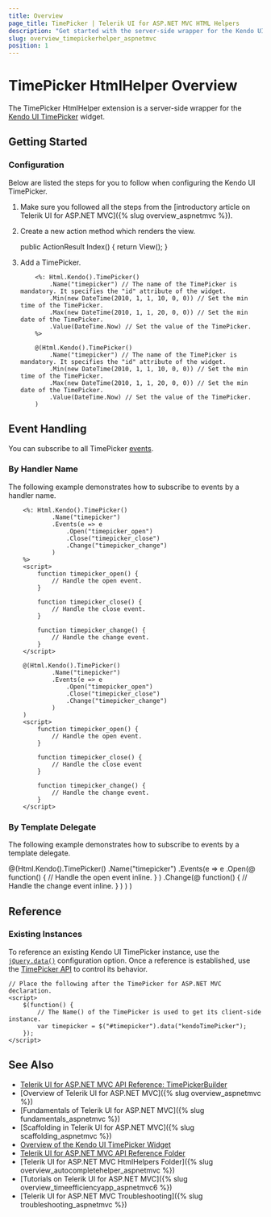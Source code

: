 ```yaml
---
title: Overview
page_title: TimePicker | Telerik UI for ASP.NET MVC HTML Helpers
description: "Get started with the server-side wrapper for the Kendo UI TimePicker widget for ASP.NET MVC."
slug: overview_timepickerhelper_aspnetmvc
position: 1
---
```


# TimePicker HtmlHelper Overview

The TimePicker HtmlHelper extension is a server-side wrapper for the [Kendo UI TimePicker](https://demos.telerik.com/kendo-ui/timepicker/index) widget.

## Getting Started

### Configuration

Below are listed the steps for you to follow when configuring the Kendo UI TimePicker.

1. Make sure you followed all the steps from the [introductory article on Telerik UI for ASP.NET MVC]({% slug overview_aspnetmvc %}).
1. Create a new action method which renders the view.

      public ActionResult Index()
        {
            return View();
        }

1. Add a TimePicker.

    ```ASPX
        <%: Html.Kendo().TimePicker()
            .Name("timepicker") // The name of the TimePicker is mandatory. It specifies the "id" attribute of the widget.
            .Min(new DateTime(2010, 1, 1, 10, 0, 0)) // Set the min time of the TimePicker.
            .Max(new DateTime(2010, 1, 1, 20, 0, 0)) // Set the min date of the TimePicker.
            .Value(DateTime.Now) // Set the value of the TimePicker.
        %>
    ```
    ```Razor
        @(Html.Kendo().TimePicker()
            .Name("timepicker") // The name of the TimePicker is mandatory. It specifies the "id" attribute of the widget.
            .Min(new DateTime(2010, 1, 1, 10, 0, 0)) // Set the min time of the TimePicker.
            .Max(new DateTime(2010, 1, 1, 20, 0, 0)) // Set the min date of the TimePicker.
            .Value(DateTime.Now) // Set the value of the TimePicker.
        )
    ```

## Event Handling

You can subscribe to all TimePicker [events](http://docs.telerik.com/kendo-ui/api/javascript/ui/timepicker#events).

### By Handler Name

The following example demonstrates how to subscribe to events by a handler name.

```ASPX
    <%: Html.Kendo().TimePicker()
            .Name("timepicker")
            .Events(e => e
                .Open("timepicker_open")
                .Close("timepicker_close")
                .Change("timepicker_change")
            )
    %>
    <script>
        function timepicker_open() {
            // Handle the open event.
        }

        function timepicker_close() {
            // Handle the close event.
        }

        function timepicker_change() {
            // Handle the change event.
        }
    </script>
```
```Razor
    @(Html.Kendo().TimePicker()
            .Name("timepicker")
            .Events(e => e
                .Open("timepicker_open")
                .Close("timepicker_close")
                .Change("timepicker_change")
            )
    )
    <script>
        function timepicker_open() {
            // Handle the open event.
        }

        function timepicker_close() {
            // Handle the close event
        }

        function timepicker_change() {
            // Handle the change event.
        }
    </script>
```

### By Template Delegate

The following example demonstrates how to subscribe to events by a template delegate.

  @(Html.Kendo().TimePicker()
        .Name("timepicker")
        .Events(e => e
            .Open(@<text>
            function() {
                // Handle the open event inline.
            }
            </text>)
            .Change(@<text>
            function() {
                // Handle the change event inline.
            }
            </text>)
        )
    )

## Reference

### Existing Instances

To reference an existing Kendo UI TimePicker instance, use the [`jQuery.data()`](http://api.jquery.com/jQuery.data/) configuration option. Once a reference is established, use the [TimePicker API](http://docs.telerik.com/kendo-ui/api/javascript/ui/timepicker#methods) to control its behavior.

    // Place the following after the TimePicker for ASP.NET MVC declaration.
    <script>
        $(function() {
            // The Name() of the TimePicker is used to get its client-side instance.
            var timepicker = $("#timepicker").data("kendoTimePicker");
        });
    </script>

## See Also

* [Telerik UI for ASP.NET MVC API Reference: TimePickerBuilder](http://docs.telerik.com/aspnet-mvc/api/Kendo.Mvc.UI.Fluent/TimePickerBuilder)
* [Overview of Telerik UI for ASP.NET MVC]({% slug overview_aspnetmvc %})
* [Fundamentals of Telerik UI for ASP.NET MVC]({% slug fundamentals_aspnetmvc %})
* [Scaffolding in Telerik UI for ASP.NET MVC]({% slug scaffolding_aspnetmvc %})
* [Overview of the Kendo UI TimePicker Widget](http://docs.telerik.com/kendo-ui/controls/editors/timepicker/overview)
* [Telerik UI for ASP.NET MVC API Reference Folder](http://docs.telerik.com/aspnet-mvc/api/Kendo.Mvc/AggregateFunction)
* [Telerik UI for ASP.NET MVC HtmlHelpers Folder]({% slug overview_autocompletehelper_aspnetmvc %})
* [Tutorials on Telerik UI for ASP.NET MVC]({% slug overview_timeefficiencyapp_aspnetmvc6 %})
* [Telerik UI for ASP.NET MVC Troubleshooting]({% slug troubleshooting_aspnetmvc %})
